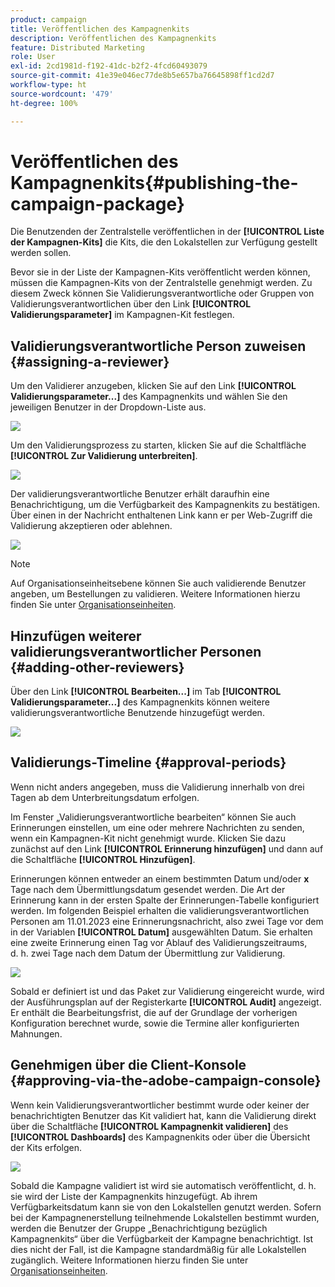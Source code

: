```yaml
---
product: campaign
title: Veröffentlichen des Kampagnenkits
description: Veröffentlichen des Kampagnenkits
feature: Distributed Marketing
role: User
exl-id: 2cd1981d-f192-41dc-b2f2-4fcd60493079
source-git-commit: 41e39e046ec77de8b5e657ba76645898ff1cd2d7
workflow-type: ht
source-wordcount: '479'
ht-degree: 100%

---
```


# Veröffentlichen des Kampagnenkits{#publishing-the-campaign-package}

Die Benutzenden der Zentralstelle veröffentlichen in der **[!UICONTROL Liste der Kampagnen-Kits]** die Kits, die den Lokalstellen zur Verfügung gestellt werden sollen.

Bevor sie in der Liste der Kampagnen-Kits veröffentlicht werden können, müssen die Kampagnen-Kits von der Zentralstelle genehmigt werden. Zu diesem Zweck können Sie Validierungsverantwortliche oder Gruppen von Validierungsverantwortlichen über den Link **[!UICONTROL Validierungsparameter]** im Kampagnen-Kit festlegen.

## Validierungsverantwortliche Person zuweisen {#assigning-a-reviewer}

Um den Validierer anzugeben, klicken Sie auf den Link **[!UICONTROL Validierungsparameter...]** des Kampagnenkits und wählen Sie den jeweiligen Benutzer in der Dropdown-Liste aus.

![](assets/s_advuser_mkg_dist_define_valid.png)

Um den Validierungsprozess zu starten, klicken Sie auf die Schaltfläche **[!UICONTROL Zur Validierung unterbreiten]**.

![](assets/s_advuser_mkg_dist_valid_process.png)

Der validierungsverantwortliche Benutzer erhält daraufhin eine Benachrichtigung, um die Verfügbarkeit des Kampagnenkits zu bestätigen. Über einen in der Nachricht enthaltenen Link kann er per Web-Zugriff die Validierung akzeptieren oder ablehnen.

![](assets/s_advuser_mkg_dist_valid_process1.png)

>[!NOTE]
>
>Auf Organisationseinheitsebene können Sie auch validierende Benutzer angeben, um Bestellungen zu validieren. Weitere Informationen hierzu finden Sie unter [Organisationseinheiten](about-distributed-marketing.md#organizational-entities).

## Hinzufügen weiterer validierungsverantwortlicher Personen {#adding-other-reviewers}

Über den Link **[!UICONTROL Bearbeiten...]** im Tab **[!UICONTROL Validierungsparameter...]** des Kampagnenkits können weitere validierungsverantwortliche Benutzende hinzugefügt werden.

![](assets/s_advuser_mkg_dist_select_op_valid.png)

## Validierungs-Timeline {#approval-periods}

Wenn nicht anders angegeben, muss die Validierung innerhalb von drei Tagen ab dem Unterbreitungsdatum erfolgen.

Im Fenster „Validierungsverantwortliche bearbeiten“ können Sie auch Erinnerungen einstellen, um eine oder mehrere Nachrichten zu senden, wenn ein Kampagnen-Kit nicht genehmigt wurde. Klicken Sie dazu zunächst auf den Link **[!UICONTROL Erinnerung hinzufügen]** und dann auf die Schaltfläche **[!UICONTROL Hinzufügen]**.

Erinnerungen können entweder an einem bestimmten Datum und/oder **x** Tage nach dem Übermittlungsdatum gesendet werden. Die Art der Erinnerung kann in der ersten Spalte der Erinnerungen-Tabelle konfiguriert werden. Im folgenden Beispiel erhalten die validierungsverantwortlichen Personen am 11.01.2023 eine Erinnerungsnachricht, also zwei Tage vor dem in der Variablen **[!UICONTROL Datum]** ausgewählten Datum. Sie erhalten eine zweite Erinnerung einen Tag vor Ablauf des Validierungszeitraums, d. h. zwei Tage nach dem Datum der Übermittlung zur Validierung.

![](assets/s_advuser_mkg_dist_reminder_planning.png)

Sobald er definiert ist und das Paket zur Validierung eingereicht wurde, wird der Ausführungsplan auf der Registerkarte **[!UICONTROL Audit]** angezeigt. Er enthält die Bearbeitungsfrist, die auf der Grundlage der vorherigen Konfiguration berechnet wurde, sowie die Termine aller konfigurierten Mahnungen.

## Genehmigen über die Client-Konsole {#approving-via-the-adobe-campaign-console}

Wenn kein Validierungsverantwortlicher bestimmt wurde oder keiner der benachrichtigten Benutzer das Kit validiert hat, kann die Validierung direkt über die Schaltfläche **[!UICONTROL Kampagnenkit validieren]** des **[!UICONTROL Dashboards]** des Kampagnenkits oder über die Übersicht der Kits erfolgen.

![](assets/s_advuser_mkg_dist_valid_button.png)

Sobald die Kampagne validiert ist wird sie automatisch veröffentlicht, d. h. sie wird der Liste der Kampagnenkits hinzugefügt. Ab ihrem Verfügbarkeitsdatum kann sie von den Lokalstellen genutzt werden. Sofern bei der Kampagnenerstellung teilnehmende Lokalstellen bestimmt wurden, werden die Benutzer der Gruppe „Benachrichtigung bezüglich Kampagnenkits“ über die Verfügbarkeit der Kampagne benachrichtigt. Ist dies nicht der Fall, ist die Kampagne standardmäßig für alle Lokalstellen zugänglich. Weitere Informationen hierzu finden Sie unter [Organisationseinheiten](about-distributed-marketing.md#organizational-entities).
